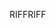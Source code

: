 <span data-ttu-id="8758e-101">RIFF</span><span class="sxs-lookup"><span data-stu-id="8758e-101">RIFF</span></span>